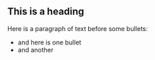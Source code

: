## This is a heading

Here is a paragraph of text before some bullets:

* and here is one bullet
* and another
